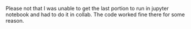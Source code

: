 Please not that I was unable to get the last portion to run in jupyter notebook and had to do it in collab. The code worked fine there for some reason.
